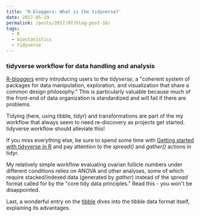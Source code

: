 ```yaml
---
title: 'R-bloggers: What is the tidyverse?'
date: 2017-05-29
permalink: /posts/2017/07/blog-post-16/
tags:
  - R
  - biostatistics
  - tidyverse
---
```


### tidyverse workflow for data handling and analysis

[R-bloggers](https://www.r-bloggers.com/what-is-the-tidyverse/amp/) entry introducing users to the *tidyverse*, a "coherent system of packages for data manipulation, exploration, and visualization that share a common design philosophy." This is particularly valuable because much of the front-end of data organization is standardized and will fail if there are problems.

Tidying (here, using tibble, tidyr) and transformations are part of the my workflow that always seem to need re-discovery as projects get started. tidyverse workflow should alleviate this!

If you miss everything else, be sure to spend some time with [Getting started with tidyverse in R](http://www.storybench.org/getting-started-with-tidyverse-in-r/) and pay attention to the *spread()* and *gather()* actions in tidyr.

My relatively simple workflow evaluating ovarian follicle numbers under different conditions relies on ANOVA and other analyses, some of which require stacked/indexed data (generated by *gather*) instead of the *spread* format called for by the "core tidy data principles." Read this - you won't be disappointed.

Last, a wonderful entry on the [tibble](tibble.tidyverse.org) dives into the tibble data format itself, explaining its advantages.
